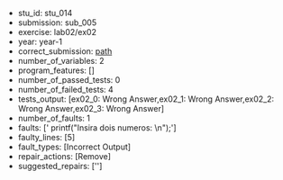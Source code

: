 - stu_id: stu_014	       
- submission: sub_005
- exercise: lab02/ex02
- year: year-1
- correct_submission: [path](https://github.com/pmorvalho/C-Pack-IPAs/blob/main/correct_submissions/year-1/lab02/ex02/ex02-stu_014-sub_005)
- number_of_variables: 2
- program_features: [] 
- number_of_passed_tests: 0
- number_of_failed_tests: 4
- tests_output: [ex02_0: Wrong Answer,ex02_1: Wrong Answer,ex02_2: Wrong Answer,ex02_3: Wrong Answer]
- number_of_faults: 1
- faults: ['	printf("Insira dois numeros: \n");']
- faulty_lines: [5]
- fault_types: [Incorrect Output]
- repair_actions: [Remove] 
- suggested_repairs: ['']
